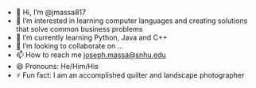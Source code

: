 - 👋 Hi, I’m @jmassa817
- 👀 I’m interested in learning computer languages and creating solutions that solve common business problems
- 🌱 I’m currently learning Python, Java and C++
- 💞️ I’m looking to collaborate on ...
- 📫 How to reach me joseph.massa@snhu.edu
- 😄 Pronouns: He/Him/His
- ⚡ Fun fact: I am an accomplished quilter and landscape photographer

<!---
jmassa817/jmassa817 is a ✨ special ✨ repository because its `README.md` (this file) appears on your GitHub profile.
You can click the Preview link to take a look at your changes.
--->
